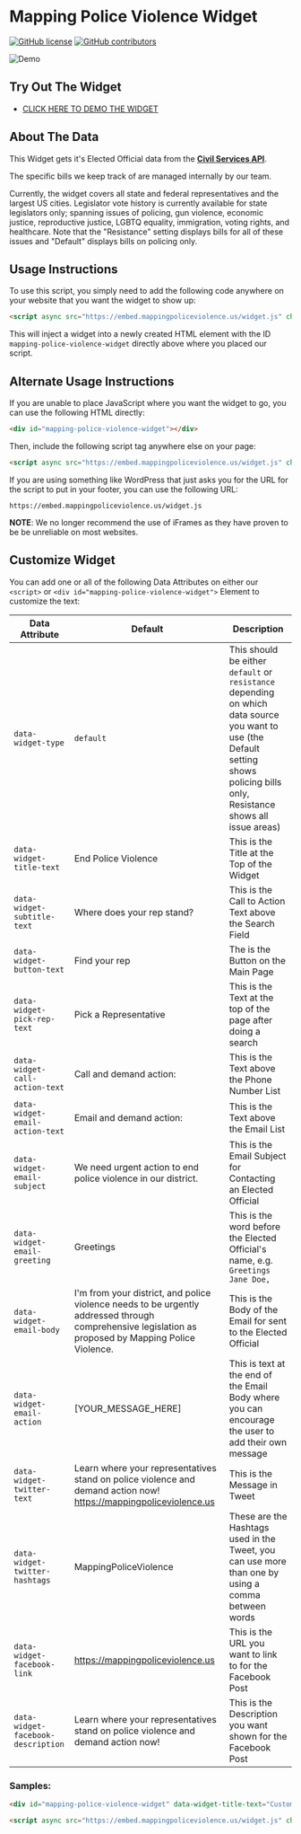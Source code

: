 Mapping Police Violence Widget
===

[![GitHub license](https://img.shields.io/badge/license-MIT-blue.svg?style=flat)](https://raw.githubusercontent.com/mapping-police-violence/mapping-police-violence-widget/master/LICENSE)  [![GitHub contributors](https://img.shields.io/github/contributors/mapping-police-violence/mapping-police-violence-widget.svg)](https://github.com/mapping-police-violence/mapping-police-violence-widget/graphs/contributors)

![Demo](app-image.gif "Demo")

Try Out The Widget
---

* [CLICK HERE TO DEMO THE WIDGET](https://www.ourstates.org/action)


About The Data
---

This Widget gets it's Elected Official data from the __[Civil Services API](https://github.com/civilserviceusa/api)__.

The specific bills we keep track of are managed internally by our team.

Currently, the widget covers all state and federal representatives and the largest US cities. Legislator vote history is currently available for state legislators only; spanning issues of policing, gun violence, economic justice, reproductive justice, LGBTQ equality, immigration, voting rights, and healthcare. Note that the "Resistance" setting displays bills for all of these issues and "Default" displays bills on policing only.


Usage Instructions
---

To use this script, you simply need to add the following code anywhere on your website that you want the widget to show up:

```html
<script async src="https://embed.mappingpoliceviolence.us/widget.js" charset="utf-8"></script>
```

This will inject a widget into a newly created HTML element with the ID `mapping-police-violence-widget` directly above where you placed our script.


Alternate Usage Instructions
---

If you are unable to place JavaScript where you want the widget to go, you can use the following HTML directly:

```html
<div id="mapping-police-violence-widget"></div>
```

Then, include the following script tag anywhere else on your page:

```html
<script async src="https://embed.mappingpoliceviolence.us/widget.js" charset="utf-8"></script>
```

If you are using something like WordPress that just asks you for the URL for the script to put in your footer, you can use the following URL:

```
https://embed.mappingpoliceviolence.us/widget.js
```

__NOTE__:  We no longer recommend the use of iFrames as they have proven to be be unreliable on most websites.


Customize Widget
---


You can add one or all of the following Data Attributes on either our `<script>` or `<div id="mapping-police-violence-widget">` Element to customize the text:

Data Attribute                     | Default                                                                                                                                    | Description
-----------------------------------|--------------------------------------------------------------------------------------------------------------------------------------------|-------------
`data-widget-type`                 | `default`                                                                                                                                  | This should be either `default` or `resistance` depending on which data source you want to use (the Default setting shows policing bills only, Resistance shows all issue areas)
`data-widget-title-text`           | End Police Violence                                                                                                                        | This is the Title at the Top of the Widget
`data-widget-subtitle-text`        | Where does your rep stand?                                                                                                                 | This is the Call to Action Text above the Search Field
`data-widget-button-text`          | Find your rep                                                                                                                              | The is the Button on the Main Page
`data-widget-pick-rep-text`        | Pick a Representative                                                                                                                      | This is the Text at the top of the page after doing a search
`data-widget-call-action-text`     | Call and demand action:                                                                                                                    | This is the Text above the Phone Number List
`data-widget-email-action-text`    | Email and demand action:                                                                                                                   | This is the Text above the Email List
`data-widget-email-subject`        | We need urgent action to end police violence in our district.                                                                              | This is the Email Subject for Contacting an Elected Official
`data-widget-email-greeting`       | Greetings                                                                                                                                  | This is the word before the Elected Official's name, e.g. `Greetings Jane Doe,`
`data-widget-email-body`           | I'm from your district, and police violence needs to be urgently addressed through comprehensive legislation as proposed by Mapping Police Violence. | This is the Body of the Email for sent to the Elected Official
`data-widget-email-action`         | [YOUR_MESSAGE_HERE]                                                                                                                        | This is text at the end of the Email Body where you can encourage the user to add their own message
`data-widget-twitter-text`         | Learn where your representatives stand on police violence and demand action now! https://mappingpoliceviolence.us                          | This is the Message in Tweet
`data-widget-twitter-hashtags`     | MappingPoliceViolence                                                                                                                      | These are the Hashtags used in the Tweet, you can use more than one by using a comma between words
`data-widget-facebook-link`        | https://mappingpoliceviolence.us                                                                                                           | This is the URL you want to link to for the Facebook Post
`data-widget-facebook-description` | Learn where your representatives stand on police violence and demand action now!                                                           | This is the Description you want shown for the Facebook Post

### Samples:

```html
<div id="mapping-police-violence-widget" data-widget-title-text="Custom Title" data-widget-subtitle-text="Custom Subtitle" data-widget-button-text="Custom Button" data-widget-pick-rep-text="Custom Rep Header"></div>
```

```html
<script async src="https://embed.mappingpoliceviolence.us/widget.js" charset="utf-8" data-widget-title-text="Custom Title" data-widget-subtitle-text="Custom Subtitle" data-widget-button-text="Custom Button" data-widget-pick-rep-text="Custom Rep Header"></script>
```
